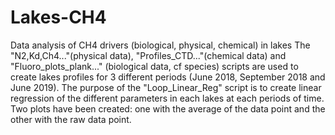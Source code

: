 # Lakes-CH4
Data analysis of CH4 drivers (biological, physical, chemical) in lakes
The "N2,Kd,Ch4..."(physical data), "Profiles_CTD..."(chemical data) and "Fluoro_plots_plank..." (biological data, cf species) scripts are used to create lakes profiles for 3 different periods (June 2018, September 2018 and June 2019). 
The purpose of the "Loop_Linear_Reg" script is to create linear regression of the different parameters in each lakes at each periods of time. Two plots have been created: one with the average of the data point and the other with the raw data point.
